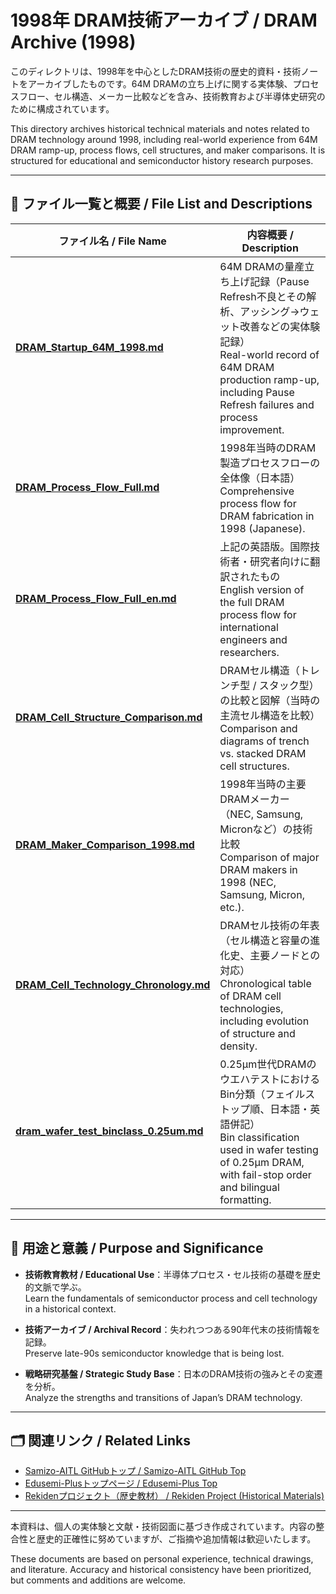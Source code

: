 # 1998年 DRAM技術アーカイブ / DRAM Archive (1998)

このディレクトリは、1998年を中心としたDRAM技術の歴史的資料・技術ノートをアーカイブしたものです。64M DRAMの立ち上げに関する実体験、プロセスフロー、セル構造、メーカー比較などを含み、技術教育および半導体史研究のために構成されています。

This directory archives historical technical materials and notes related to DRAM technology around 1998, including real-world experience from 64M DRAM ramp-up, process flows, cell structures, and maker comparisons. It is structured for educational and semiconductor history research purposes.

---

## 📂 ファイル一覧と概要 / File List and Descriptions

| ファイル名 / File Name | 内容概要 / Description |
|------------------------|-------------------------|
| [**DRAM_Startup_64M_1998.md**](./DRAM_Startup_64M_1998.md) | 64M DRAMの量産立ち上げ記録（Pause Refresh不良とその解析、アッシング→ウェット改善などの実体験記録）<br>Real-world record of 64M DRAM production ramp-up, including Pause Refresh failures and process improvement. |
| [**DRAM_Process_Flow_Full.md**](./DRAM_Process_Flow_Full.md) | 1998年当時のDRAM製造プロセスフローの全体像（日本語）<br>Comprehensive process flow for DRAM fabrication in 1998 (Japanese). |
| [**DRAM_Process_Flow_Full_en.md**](./DRAM_Process_Flow_Full_en.md) | 上記の英語版。国際技術者・研究者向けに翻訳されたもの<br>English version of the full DRAM process flow for international engineers and researchers. |
| [**DRAM_Cell_Structure_Comparison.md**](./DRAM_Cell_Structure_Comparison.md) | DRAMセル構造（トレンチ型 / スタック型）の比較と図解（当時の主流セル構造を比較）<br>Comparison and diagrams of trench vs. stacked DRAM cell structures. |
| [**DRAM_Maker_Comparison_1998.md**](./DRAM_Maker_Comparison_1998.md) | 1998年当時の主要DRAMメーカー（NEC, Samsung, Micronなど）の技術比較<br>Comparison of major DRAM makers in 1998 (NEC, Samsung, Micron, etc.). |
| [**DRAM_Cell_Technology_Chronology.md**](./DRAM_Cell_Technology_Chronology.md) | DRAMセル技術の年表（セル構造と容量の進化史、主要ノードとの対応）<br>Chronological table of DRAM cell technologies, including evolution of structure and density. |
| [**dram_wafer_test_binclass_0.25um.md**](./dram_wafer_test_binclass_0.25um.md) | 0.25μm世代DRAMのウエハテストにおけるBin分類（フェイルストップ順、日本語・英語併記）<br>Bin classification used in wafer testing of 0.25µm DRAM, with fail-stop order and bilingual formatting. |

---

## 🧩 用途と意義 / Purpose and Significance

- **技術教育教材 / Educational Use**：半導体プロセス・セル技術の基礎を歴史的文脈で学ぶ。  
  Learn the fundamentals of semiconductor process and cell technology in a historical context.

- **技術アーカイブ / Archival Record**：失われつつある90年代末の技術情報を記録。  
  Preserve late-90s semiconductor knowledge that is being lost.

- **戦略研究基盤 / Strategic Study Base**：日本のDRAM技術の強みとその変遷を分析。  
  Analyze the strengths and transitions of Japan’s DRAM technology.

---

## 🗂 関連リンク / Related Links

- [Samizo-AITL GitHubトップ / Samizo-AITL GitHub Top](https://github.com/Samizo-AITL)
- [Edusemi-Plusトップページ / Edusemi-Plus Top](https://github.com/Samizo-AITL/Edusemi-Plus)
- [Rekidenプロジェクト（歴史教材） / Rekiden Project (Historical Materials)](https://github.com/Samizo-AITL/Rekiden)

---

本資料は、個人の実体験と文献・技術図面に基づき作成されています。内容の整合性と歴史的正確性に努めていますが、ご指摘や追加情報は歓迎いたします。

These documents are based on personal experience, technical drawings, and literature. Accuracy and historical consistency have been prioritized, but comments and additions are welcome.
